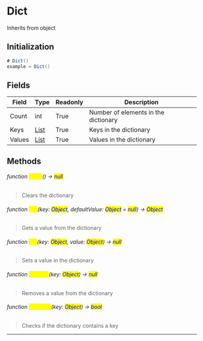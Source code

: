 # Dict
Inherits from object
## Initialization
```csharp
# Dict()
example = Dict()
```
## Fields
|Field|Type|Readonly|Description|
|---|---|---|---|
|Count|int|True|Number of elements in the dictionary|
|Keys|[List](../objects/List.md)|True|Keys in the dictionary|
|Values|[List](../objects/List.md)|True|Values in the dictionary|
## Methods
###### function <mark style="color:yellow;">Clear</mark>() → <mark style="color:blue;">null</mark>
> Clears the dictionary

###### function <mark style="color:yellow;">Get</mark>(key: <mark style="color:blue;">Object</mark>, defaultValue: <mark style="color:blue;">Object</mark> = <mark style="color:blue;">null</mark>) → <mark style="color:blue;">Object</mark>
> Gets a value from the dictionary

###### function <mark style="color:yellow;">Set</mark>(key: <mark style="color:blue;">Object</mark>, value: <mark style="color:blue;">Object</mark>) → <mark style="color:blue;">null</mark>
> Sets a value in the dictionary

###### function <mark style="color:yellow;">Remove</mark>(key: <mark style="color:blue;">Object</mark>) → <mark style="color:blue;">null</mark>
> Removes a value from the dictionary

###### function <mark style="color:yellow;">Contains</mark>(key: <mark style="color:blue;">Object</mark>) → <mark style="color:blue;">bool</mark>
> Checks if the dictionary contains a key


---

